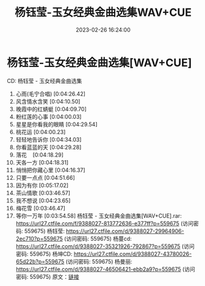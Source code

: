 ﻿---
title: 杨钰莹-玉女经典金曲选集WAV+CUE
date: 2023-02-26 16:24:00
categories: WAV车载音乐、镜像
tags: 华语中文
---
# 杨钰莹-玉女经典金曲选集[WAV+CUE]

CD: 杨钰莹 - 玉女经典金曲选集
01. 心雨(毛宁合唱)
[0:04:26.42]
02. 风含情水含笑
[0:04:10.50]
03. 晚霞中的红蜻蜓
[0:04:09.70]
04. 粉红莲的心事
[0:04:00.03]
05. 星星是你看我的眼睛
[0:04:29.54]
06. 桃花运
[0:04:00.23]
07. 轻轻地告诉你
[0:04:34.03]
08. 你看蓝蓝的天
[0:04:29.28]
09. 落花    [0:04:18.29]
10. 天各一方
[0:04:18.31]
11. 悄悄把你藏心里
[0:04:16.37]
12. 只要一点点
[0:04:51.66]
13. 因为有你
[0:05:17.02]
14. 茶山情歌
[0:03:46.57]
15. 我不想说
[0:04:23.65]
16. 梅花雪
[0:03:46.47]
17. 等你一万年
[0:03:54.58]
杨钰莹 - 玉女经典金曲选集[WAV+CUE].rar: https://url27.ctfile.com/f/9388027-813772636-e377ff?p=559675
(访问密码: 559675)
杨钰莹: https://url27.ctfile.com/d/9388027-29964906-2ec710?p=559675
(访问密码: 559675)
杨蔓cd: https://url27.ctfile.com/d/9388027-35321926-792867?p=559675
(访问密码: 559675)
杨坤CD: https://url27.ctfile.com/d/9388027-43780026-65d22b?p=559675
(访问密码: 559675)
杨曼丽: https://url27.ctfile.com/d/9388027-46506421-ebb2a9?p=559675
(访问密码: 559675)
原文：[链接](https://blog.sina.com.cn/s/blog_1647c7e76010310x8.html)
